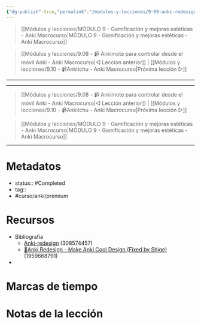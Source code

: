 ```yaml
---
{"dg-publish":true,"permalink":"/modulos-y-lecciones/9-09-anki-redesign-anki-macrocurso/","noteIcon":"","updated":"2024-05-22T13:35:19.571+02:00"}
---
```



> [[Módulos y lecciones/MÓDULO 9 - Gamificación y mejoras estéticas - Anki Macrocurso\|MÓDULO 9 - Gamificación y mejoras estéticas - Anki Macrocurso]]

> [[Módulos y lecciones/9.08 - 📹 Ankimote para controlar desde el móvil Anki - Anki Macrocurso\|◁ Lección anterior]] | [[Módulos y lecciones/9.10 - 📹Ankitchu - Anki Macrocurso\|Próxima lección ▷]]

---



---

> [[Módulos y lecciones/9.08 - 📹 Ankimote para controlar desde el móvil Anki - Anki Macrocurso\|◁ Lección anterior]] | [[Módulos y lecciones/9.10 - 📹Ankitchu - Anki Macrocurso\|Próxima lección ▷]]

> [[Módulos y lecciones/MÓDULO 9 - Gamificación y mejoras estéticas - Anki Macrocurso\|MÓDULO 9 - Gamificación y mejoras estéticas - Anki Macrocurso]]

---
# Metadatos
- status:: #Completed 
- tag:: 
- #curso/anki/premium

# Recursos
- Bibliografía
	- [Anki-redesign](https://ankiweb.net/shared/info/308574457) (308574457)
	- [🎨Anki Redesign - Make Anki Cool Design (Fixed by Shige)](https://ankiweb.net/shared/info/1959668791) (1959668791)
- 

# Marcas de tiempo


# Notas de la lección
